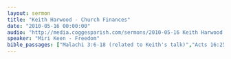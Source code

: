 ```yaml
---
layout: sermon
title: "Keith Harwood - Church Finances"
date: "2010-05-16 00:00:00"
audio: "http://media.coggesparish.com/sermons/2010-05-16 Keith Harwood and Miri Keen.mp3"
speaker: "Miri Keen - Freedom"
bible_passages: ["Malachi 3:6-18 (related to Keith's talk)","Acts 16:25-34 (Paul and Silas in prison)"]
---
```

